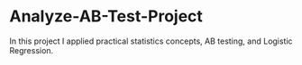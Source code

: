 # Analyze-AB-Test-Project
In this project I applied practical statistics concepts, AB testing, and Logistic Regression.
